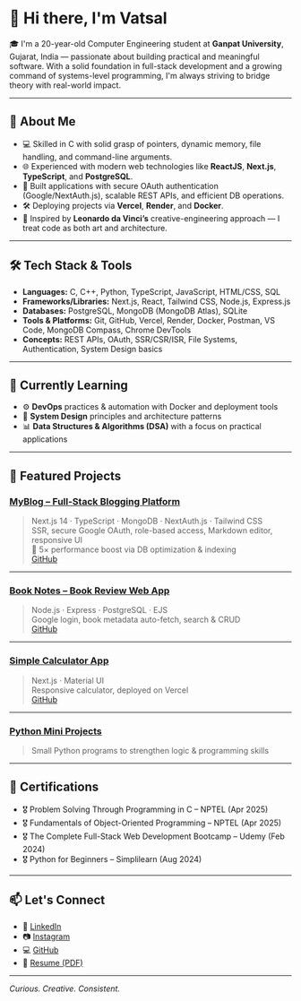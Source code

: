 # 👋 Hi there, I'm Vatsal

🎓 I'm a 20-year-old Computer Engineering student at **Ganpat University**, Gujarat, India — passionate about building practical and meaningful software. With a solid foundation in full-stack development and a growing command of systems-level programming, I'm always striving to bridge theory with real-world impact.

---

## 🧠 About Me

- 💻 Skilled in C with solid grasp of pointers, dynamic memory, file handling, and command-line arguments.
- 🌐 Experienced with modern web technologies like **ReactJS**, **Next.js**, **TypeScript**, and **PostgreSQL**.
- 🔐 Built applications with secure OAuth authentication (Google/NextAuth.js), scalable REST APIs, and efficient DB operations.
- 🛠️ Deploying projects via **Vercel**, **Render**, and **Docker**.
- 🎯 Inspired by **Leonardo da Vinci’s** creative-engineering approach — I treat code as both art and architecture.

---

## 🛠️ Tech Stack & Tools

- **Languages:** C, C++, Python, TypeScript, JavaScript, HTML/CSS, SQL  
- **Frameworks/Libraries:** Next.js, React, Tailwind CSS, Node.js, Express.js  
- **Databases:** PostgreSQL, MongoDB (MongoDB Atlas), SQLite  
- **Tools & Platforms:** Git, GitHub, Vercel, Render, Docker, Postman, VS Code, MongoDB Compass, Chrome DevTools  
- **Concepts:** REST APIs, OAuth, SSR/CSR/ISR, File Systems, Authentication, System Design basics  

---

## 🌱 Currently Learning

- ⚙️ **DevOps** practices & automation with Docker and deployment tools  
- 🧠 **System Design** principles and architecture patterns  
- 📊 **Data Structures & Algorithms (DSA)** with a focus on practical applications  

---

## 📌 Featured Projects

### [MyBlog – Full-Stack Blogging Platform](https://blog-app-nextjs-blush.vercel.app/)
> Next.js 14 · TypeScript · MongoDB · NextAuth.js · Tailwind CSS  
> SSR, secure Google OAuth, role-based access, Markdown editor, responsive UI  
> 🚀 5× performance boost via DB optimization & indexing  
> [GitHub](https://github.com/IamVatsal/Blog_App_Nextjs)

---

### [Book Notes – Book Review Web App](https://book-notes-webapp.onrender.com/)
> Node.js · Express · PostgreSQL · EJS  
> Google login, book metadata auto-fetch, search & CRUD  
> [GitHub](https://github.com/IamVatsal/Book-Notes-WebApp)

---

### [Simple Calculator App](https://calculator-nextjs-chi.vercel.app/)
> Next.js · Material UI  
> Responsive calculator, deployed on Vercel  
> [GitHub](https://github.com/IamVatsal/calculator_nextjs)

---

### [Python Mini Projects](https://github.com/IamVatsal/python_mini_projects)
> Small Python programs to strengthen logic & programming skills

---

## 📜 Certifications

- 🎖️ Problem Solving Through Programming in C – NPTEL (Apr 2025)  
- 🎖️ Fundamentals of Object-Oriented Programming – NPTEL (Apr 2025)  
- 🎖️ The Complete Full-Stack Web Development Bootcamp – Udemy (Feb 2024)  
- 🎖️ Python for Beginners – Simplilearn (Aug 2024)

---

## 📫 Let's Connect

- 🔗 [LinkedIn](https://www.linkedin.com/in/vatsal-patel0609/)
- 📷 [Instagram](https://www.instagram.com/vatsal06/)
- 💻 [GitHub](https://github.com/IamVatsal)
- 📄 [Resume (PDF)](https://drive.google.com/file/d/1mLFQwN4plZ5jWgvJ61Fcw8LY6I3XzRXD/view?usp=sharing)

---

*Curious. Creative. Consistent.*
